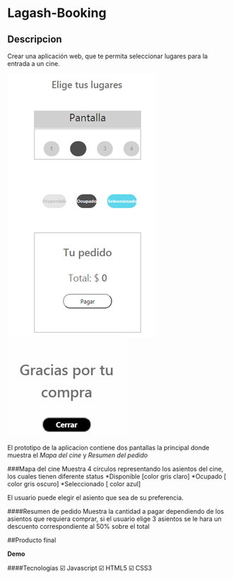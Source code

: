 # Lagash-Booking

## Descripcion

Crear una aplicación web, que te permita seleccionar lugares para la entrada a un cine.

![prototipo](https://github.com/DianaOlvera/Lagash-Booking/blob/master/assets/pant1.PNG)
![prototipo2](https://github.com/DianaOlvera/Lagash-Booking/blob/master/assets/pant2.PNG)

El prototipo de la aplicacion contiene dos pantallas la principal donde muestra el *Mapa del cine* y *Resumen del pedido*

###Mapa del cine
Muestra 4  circulos representando los asientos del cine, los cuales tienen diferente status
*Disponible [color gris claro]
*Ocupado [ color gris oscuro]
*Seleccionado [ color azul]

El usuario puede elegir el asiento que sea de su preferencia.


####Resumen de pedido
Muestra la cantidad a pagar dependiendo de los asientos que requiera comprar, si el usuario elige 3 asientos se le hara un descuento correspondiente al 50% sobre el total

##Producto final

**Demo**










####Tecnologias
:ballot_box_with_check: Javascript
:ballot_box_with_check: HTML5
:ballot_box_with_check: CSS3






